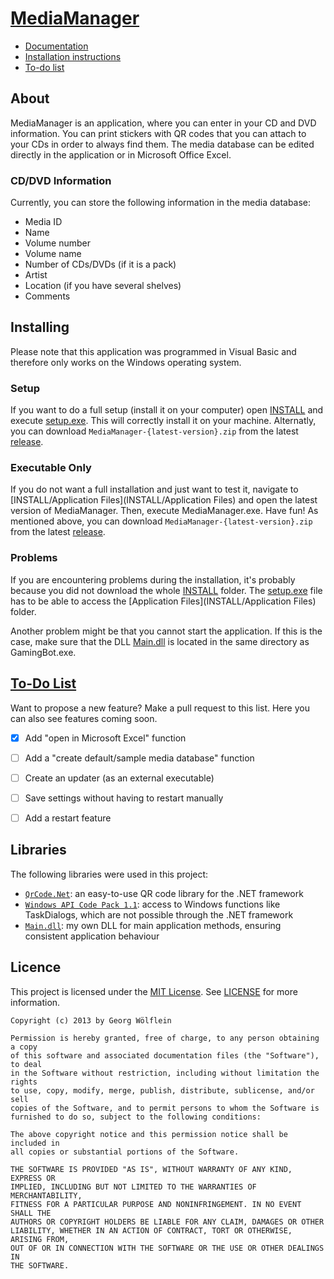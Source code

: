 [MediaManager](http://georgw777.github.io/MediaManager/)
============
* [Documentation](http://georgw777.github.io/MediaManager/documentation/mediamanager.html)
* [Installation instructions](#installing)
* [To-do list](https://github.com/georgw777/MediaManager/issues/2)


## About
MediaManager is an application, where you can enter in your CD and DVD information. You can print stickers with QR codes that you can attach to your CDs in order to always find them. The media database can be edited directly in the application or in Microsoft Office Excel. 


### CD/DVD Information
Currently, you can store the following information in the media database: 
- Media ID
- Name
- Volume number
- Volume name
- Number of CDs/DVDs (if it is a pack)
- Artist
- Location (if you have several shelves)
- Comments


## Installing
Please note that this application was programmed in Visual Basic and therefore only works on the Windows operating system. 


### Setup
If you want to do a full setup (install it on your computer) open [INSTALL](INSTALL) and execute [setup.exe](INSTALL/setup.exe). This will correctly install it on your machine. Alternatly, you can download `MediaManager-{latest-version}.zip` from the latest [release](../../releases). 


### Executable Only
If you do not want a full installation and just want to test it, navigate to [INSTALL/Application Files](INSTALL/Application Files) and open the latest version of MediaManager. Then, execute MediaManager.exe. Have fun! As mentioned above, you can download `MediaManager-{latest-version}.zip` from the latest [release](../../releases). 


### Problems
If you are encountering problems during the installation, it's probably because you did not download the whole [INSTALL](INSTALL) folder. The [setup.exe](INSTALL/setup.exe) file has to be able to access the [Application Files](INSTALL/Application Files) folder. 

Another problem might be that you cannot start the application. If this is the case, make sure that the DLL [Main.dll](Main.dll) is located in the same directory as GamingBot.exe. 


## [To-Do List](https://github.com/georgw777/MediaManager/issues/2)
Want to propose a new feature? Make a pull request to this list. Here you can also see features coming soon. 
- [x] Add "open in Microsoft Excel" function
- [ ] Add a "create default/sample media database" function
- [ ] Create an updater (as an external executable)
- [ ] Save settings without having to restart manually
- [ ] Add a restart feature


## Libraries
The following libraries were used in this project: 
- [`QrCode.Net`](http://qrcodenet.codeplex.com/): an easy-to-use QR code library for the .NET framework
- [`Windows API Code Pack 1.1`](http://archive.msdn.microsoft.com/WindowsAPICodePack): access to Windows functions like TaskDialogs, which are not possible through the .NET framework
- [`Main.dll`](MediaManager/libs/Main.dll): my own DLL for main application methods, ensuring consistent application behaviour


## Licence
This project is licensed under the [MIT License](http://opensource.org/licenses/MIT). See [LICENSE](LICENSE) for more information. 
```
Copyright (c) 2013 by Georg Wölflein

Permission is hereby granted, free of charge, to any person obtaining a copy
of this software and associated documentation files (the "Software"), to deal
in the Software without restriction, including without limitation the rights
to use, copy, modify, merge, publish, distribute, sublicense, and/or sell
copies of the Software, and to permit persons to whom the Software is
furnished to do so, subject to the following conditions:

The above copyright notice and this permission notice shall be included in
all copies or substantial portions of the Software.

THE SOFTWARE IS PROVIDED "AS IS", WITHOUT WARRANTY OF ANY KIND, EXPRESS OR
IMPLIED, INCLUDING BUT NOT LIMITED TO THE WARRANTIES OF MERCHANTABILITY,
FITNESS FOR A PARTICULAR PURPOSE AND NONINFRINGEMENT. IN NO EVENT SHALL THE
AUTHORS OR COPYRIGHT HOLDERS BE LIABLE FOR ANY CLAIM, DAMAGES OR OTHER
LIABILITY, WHETHER IN AN ACTION OF CONTRACT, TORT OR OTHERWISE, ARISING FROM,
OUT OF OR IN CONNECTION WITH THE SOFTWARE OR THE USE OR OTHER DEALINGS IN
THE SOFTWARE.
```

